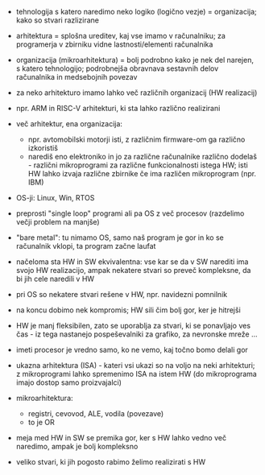- tehnologija s katero naredimo neko logiko (logično vezje) = organizacija; kako so stvari razlizirane
- arhitektura = splošna ureditev, kaj vse imamo v računalniku; za programerja v zbirniku vidne lastnosti/elementi računalnika
- organizacija (mikroarhitektura) = bolj podrobno kako je nek del narejen, s katero tehnologijo; podrobnejša obravnava sestavnih delov računalnika in medsebojnih povezav
- za neko arhitekturo imamo lahko več različnih organizacij (HW realizacij)
- npr. ARM in RISC-V arhitekturi, ki sta lahko različno realizirani

- več arhitektur, ena organizacija:
	- npr. avtomobilski motorji isti, z različnim firmware-om ga različno izkoristiš
	- narediš eno elektroniko in jo za različne računalnike različno dodelaš - različni mikroprogrami za različne funkcionalnosti istega HW; isti HW lahko izvaja različne zbirnike če ima različen mikroprogram (npr. IBM)

- OS-ji: Linux, Win, RTOS
- preprosti "single loop" programi ali pa OS z več procesov (razdelimo večji problem na manjše)
- "bare metal": tu nimamo OS, samo naš program je gor in ko se računalnik vklopi, ta program začne laufat

- načeloma sta HW in SW ekvivalentna: vse kar se da v SW narediti ima svojo HW realizacijo, ampak nekatere stvari so preveč kompleksne, da bi jih cele naredili v HW
- pri OS so nekatere stvari rešene v HW, npr. navidezni pomnilnik
- na koncu dobimo nek kompromis; HW sili čim bolj gor, ker je hitrejši
- HW je manj fleksibilen, zato se uporablja za stvari, ki se ponavljajo ves čas - iz tega nastanejo pospeševalniki za grafiko, za nevronske mreže ...
- imeti procesor je vredno samo, ko ne vemo, kaj točno bomo delali gor

- ukazna arhitektura (ISA) - kateri vsi ukazi so na voljo na neki arhitekturi; z mikroprogrami lahko spremenimo ISA na istem HW (do mikroprograma imajo dostop samo proizvajalci)

- mikroarhitektura:
	- registri, cevovod, ALE, vodila (povezave)
	- to je OR

- meja med HW in SW se premika gor, ker s HW lahko vedno več naredimo, ampak je bolj kompleksno
- veliko stvari, ki jih pogosto rabimo želimo realizirati s HW